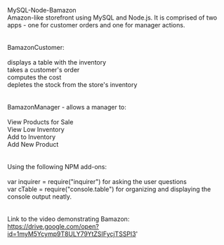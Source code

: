 
MySQL-Node-Bamazon
<br />
Amazon-like storefront using MySQL and Node.js. It is comprised of two apps - one for customer orders and one for manager actions.<br />
<br />
<br />
BamazonCustomer:<br />
<br />
    displays a table with the inventory<br />
    takes a customer's order<br />
    computes the cost<br />
    depletes the stock from the store's inventory<br />
<br />
<br />
BamazonManager - allows a manager to:<br />
<br />
    View Products for Sale<br />
    View Low Inventory<br />
    Add to Inventory<br />
    Add New Product<br />
<br />
<br />
Using the following NPM add-ons:<br />
<br />
    var inquirer = require("inquirer") for asking the user questions<br />
    var cTable = require("console.table") for organizing and displaying the console output neatly.<br />
<br />
<br />
Link to the video demonstrating Bamazon:<br />
https://drive.google.com/open?id=1myM5Ycymp9T8ULY79YtZSIFycjTSSPl3'